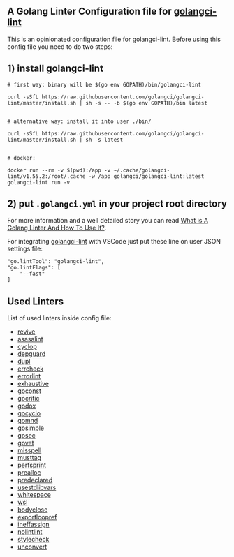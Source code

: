 
## A Golang Linter Configuration file for [golangci-lint](https://golangci-lint.run/)

This is an opinionated configuration file for golangci-lint.
Before using this config file you need to do two steps:

## 1) install golangci-lint
    
    
    # first way: binary will be $(go env GOPATH)/bin/golangci-lint

    curl -sSfL https://raw.githubusercontent.com/golangci/golangci-lint/master/install.sh | sh -s -- -b $(go env GOPATH)/bin latest


    # alternative way: install it into user ./bin/
    
    curl -sSfL https://raw.githubusercontent.com/golangci/golangci-lint/master/install.sh | sh -s latest


    # docker:
    
    docker run --rm -v $(pwd):/app -v ~/.cache/golangci-lint/v1.55.2:/root/.cache -w /app golangci/golangci-lint:latest golangci-lint run -v
    
    
## 2) put `.golangci.yml` in your project root directory


For more information and a well detailed story you can read [What is A Golang Linter And How To Use It?](https://rezakhademix.medium.com/what-is-a-golang-linter-and-how-to-use-it-1bffc0bd8062).

For integrating [golangci-lint](https://golangci-lint.run/) with VSCode just put these line on user JSON settings file:

```
"go.lintTool": "golangci-lint",
"go.lintFlags": [
    "--fast"
]
```

## Used Linters

List of used linters inside config file:

- [revive]
- [asasalint]
- [cyclop]
- [depguard]
- [dupl]
- [errcheck]
- [errorlint]
- [exhaustive]
- [goconst]
- [gocritic]
- [godox]
- [gocyclo]
- [gomnd]
- [gosimple]
- [gosec]
- [govet]
- [misspell]
- [musttag]
- [perfsprint]
- [prealloc]
- [predeclared]
- [usestdlibvars]
- [whitespace]
- [wsl]
- [bodyclose]
- [exportloopref]
- [ineffassign]
- [nolintlint]
- [stylecheck]
- [unconvert]


[//]: # (links)
[asasalint]: <https://github.com/alingse/asasalint>
[cyclop]: <https://github.com/bkielbasa/cyclop>
[depguard]: <https://github.com/OpenPeeDeeP/depguard>
[dupl]: <https://github.com/golangci/golangci-lint/blob/master/pkg/golinters/dupl.go>
[errcheck]: <https://github.com/kisielk/errcheck>
[errorlint]: <https://github.com/polyfloyd/go-errorlint>
[exhaustive]: <https://github.com/nishanths/exhaustive>
[goconst]: <https://github.com/jgautheron/goconst>
[gocritic]: <https://github.com/go-critic/go-critic>
[godox]: <https://golangci-lint.run/usage/linters/#godox>
[gocyclo]: <https://github.com/fzipp/gocyclo>
[gomnd]: <https://github.com/tommy-muehle/go-mnd>
[gosimple]: <https://honnef.co/go/tools/simple>
[gosec]: <https://github.com/securego/gosec>
[govet]: <https://pkg.go.dev/cmd/vet>
[misspell]: <https://github.com/qax-os/goreporter>
[musttag]: <https://github.com/go-simpler/musttag>
[perfsprint]: <https://github.com/catenacyber/perfsprint>
[prealloc]: <https://github.com/alexkohler/prealloc>
[predeclared]: <https://github.com/nishanths/predeclared>
[usestdlibvars]: <https://github.com/sashamelentyev/usestdlibvars>
[whitespace]: <https://github.com/bombsimon/wsl>
[wsl]: <https://github.com/bombsimon/wsl>
[revive]: <https://github.com/mgechev/revive>
[bodyclose]: <https://github.com/bodyclose>
[exportloopref]: <https://github.com/exportloopref>
[ineffassign]: <https://github.com/ineffassign>
[nolintlint]: <https://github.com/ashanbrown/nolintlint>
[stylecheck]: <https://github.com/golangci/golangci-lint/blob/master/pkg/golinters/stylecheck.go>
[unconvert]: <https://github.com/mdempsky/unconvert>
